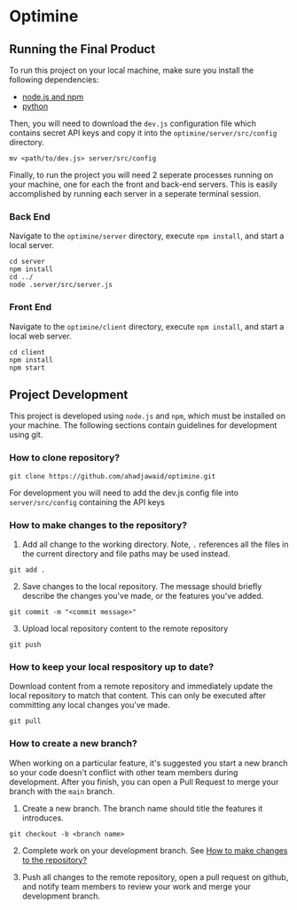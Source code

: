# Optimine

## Running the Final Product

To run this project on your local machine, make sure you install the following dependencies:
- [node.js and npm](https://docs.npmjs.com/downloading-and-installing-node-js-and-npm)
- [python](https://phoenixnap.com/kb/how-to-install-python-3-windows)

Then, you will need to download the `dev.js` configuration file which contains secret API keys and copy it into the `optimine/server/src/config` directory.

```shell
mv <path/to/dev.js> server/src/config
```

Finally, to run the project you will need 2 seperate processes running on your machine, one for each the front and back-end servers. This is easily accomplished by running each server in a seperate terminal session.

### Back End
Navigate to the `optimine/server` directory, execute `npm install`, and start a local server.

```shell
cd server
npm install
cd ../
node .server/src/server.js
```

### Front End
Navigate to the `optimine/client` directory, execute `npm install`, and start a local web server.

```shell
cd client
npm install
npm start
```

## Project Development

This project is developed using `node.js` and `npm`, which must be installed on your machine. The following sections contain guidelines for development using git.

### How to clone repository?

```shell
git clone https://github.com/ahadjawaid/optimine.git
```

For development you will need to add the dev.js config file into ```server/src/config``` containing the API keys

### How to make changes to the repository?

1. Add all change to the working directory. Note, `.` references all the files in the current directory and file paths may be used instead.
```shell
git add .
```

2. Save changes to the local repository. The message should briefly describe the changes you've made, or the features you've added.
```shell
git commit -m "<commit message>"
```

3. Upload local repository content to the remote repository
```shell 
git push
```

### How to keep your local respository up to date?

Download content from a remote repository and immediately update the local repository to match that content. This can only be executed after committing any local changes you've made.

```shell
git pull
```

### How to create a new branch?

When working on a particular feature, it's suggested you start a new branch so your code doesn't conflict with other team members during development. After you finish, you can open a Pull Request to merge your branch with the `main` branch.

1. Create a new branch. The branch name should title the features it introduces.
```shell
git checkout -b <branch name>
```

2. Complete work on your development branch. See [How to make changes to the repository?](#how-to-make-changes-to-the-repository)

3. Push all changes to the remote repository, open a pull request on github, and notify team members to review your work and merge your development branch.